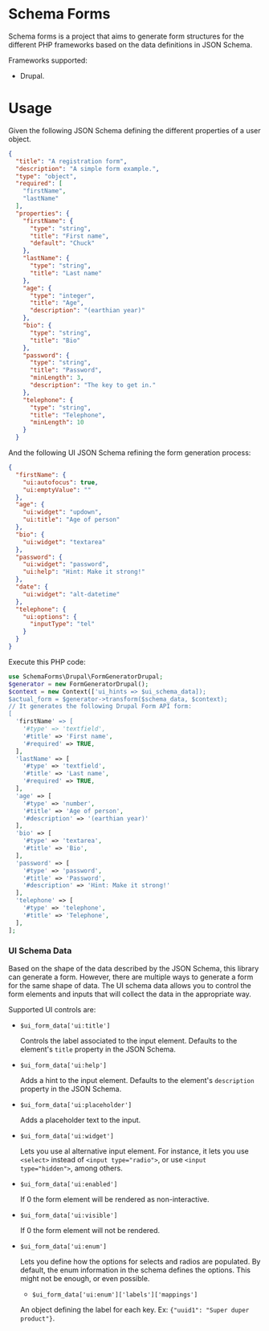 # Schema Forms
Schema forms is a project that aims to generate form structures for the different PHP frameworks based on the data definitions in JSON Schema.

Frameworks supported:
  - Drupal.

# Usage
Given the following JSON Schema defining the different properties of a user object.
```json
{
  "title": "A registration form",
  "description": "A simple form example.",
  "type": "object",
  "required": [
    "firstName",
    "lastName"
  ],
  "properties": {
    "firstName": {
      "type": "string",
      "title": "First name",
      "default": "Chuck"
    },
    "lastName": {
      "type": "string",
      "title": "Last name"
    },
    "age": {
      "type": "integer",
      "title": "Age",
      "description": "(earthian year)"
    },
    "bio": {
      "type": "string",
      "title": "Bio"
    },
    "password": {
      "type": "string",
      "title": "Password",
      "minLength": 3,
      "description": "The key to get in."
    },
    "telephone": {
      "type": "string",
      "title": "Telephone",
      "minLength": 10
    }
  }
```

And the following UI JSON Schema refining the form generation process:
```json
{
  "firstName": {
    "ui:autofocus": true,
    "ui:emptyValue": ""
  },
  "age": {
    "ui:widget": "updown",
    "ui:title": "Age of person"
  },
  "bio": {
    "ui:widget": "textarea"
  },
  "password": {
    "ui:widget": "password",
    "ui:help": "Hint: Make it strong!"
  },
  "date": {
    "ui:widget": "alt-datetime"
  },
  "telephone": {
    "ui:options": {
      "inputType": "tel"
    }
  }
}
```

Execute this PHP code:
```php
use SchemaForms\Drupal\FormGeneratorDrupal;
$generator = new FormGeneratorDrupal();
$context = new Context(['ui_hints => $ui_schema_data]);
$actual_form = $generator->transform($schema_data, $context);
// It generates the following Drupal Form API form:
[
  'firstName' => [
    '#type' => 'textfield',
    '#title' => 'First name',
    '#required' => TRUE,
  ],
  'lastName' => [
    '#type' => 'textfield',
    '#title' => 'Last name',
    '#required' => TRUE,
  ],
  'age' => [
    '#type' => 'number',
    '#title' => 'Age of person',
    '#description' => '(earthian year)'
  ],
  'bio' => [
    '#type' => 'textarea',
    '#title' => 'Bio',
  ],
  'password' => [
    '#type' => 'password',
    '#title' => 'Password',
    '#description' => 'Hint: Make it strong!'
  ],
  'telephone' => [
    '#type' => 'telephone',
    '#title' => 'Telephone',
  ],
];
```

### UI Schema Data
Based on the shape of the data described by the JSON Schema, this library can generate a form.
However, there are multiple ways to generate a form for the same shape of data. The UI schema data
allows you to control the form elements and inputs that will collect the data in the appropriate way.

Supported UI controls are:

  - `$ui_form_data['ui:title']`

    Controls the label associated to the input element. Defaults to the element's `title` property in the JSON Schema. 
  - `$ui_form_data['ui:help']`

    Adds a hint to the input element. Defaults to the element's `description` property in the JSON Schema.
  - `$ui_form_data['ui:placeholder']`

    Adds a placeholder text to the input.
  - `$ui_form_data['ui:widget']`

    Lets you use al alternative input element. For instance, it lets you use `<select>` instead of
    `<input type="radio">`, or use `<input type="hidden">`, among others.
  - `$ui_form_data['ui:enabled']`

    If 0 the form element will be rendered as non-interactive.
  - `$ui_form_data['ui:visible']`

    If 0 the form element will not be rendered.
  - `$ui_form_data['ui:enum']`

    Lets you define how the options for selects and radios are populated. By default, the enum information in the schema
    defines the options. This might not be enough, or even possible.
    - `$ui_form_data['ui:enum']['labels']['mappings']`

    An object defining the label for each key. Ex: `{"uuid1": "Super duper product"}`.

